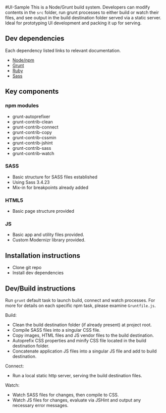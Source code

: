 #UI-Sample
This is a Node/Grunt build system. Developers can modify contents in the `src` folder, run grunt processes to either build or watch their files, and see output in the build destination folder served via a static server. Ideal for prototyping UI development and packing it up for serving. 

## Dev dependencies
Each dependency listed links to relevant documentation.
- [Node/npm](https://docs.npmjs.com/getting-started/installing-node)
- [Grunt](http://gruntjs.com/getting-started)
- [Ruby](https://www.ruby-lang.org/en/documentation/installation/)
- [Sass](http://sass-lang.com/install)

## Key components
### npm modules
- grunt-autoprefixer
- grunt-contrib-clean
- grunt-contrib-connect
- grunt-contrib-copy
- grunt-contrib-cssmin
- grunt-contrib-jshint
- grunt-contrib-sass
- grunt-contrib-watch

### SASS
- Basic structure for SASS files established
- Using Sass 3.4.23
- Mix-in for breakpoints already added

### HTML5
- Basic page structure provided

### JS
- Basic app and utility files provided.
- Custom Modernizr library provided.

## Installation instructions
- Clone git repo
- Install dev dependencies

## Dev/Build instructions
Run `grunt` default task to launch build, connect and watch processes. For more for details on each specific npm task, please examine `Gruntfile.js`.

Build:
- Clean the build destination folder (if already present) at project root.
- Compile SASS files into a singular CSS file.
- Copy images, HTML files and JS vendor files to the build destination.
- Autoprefix CSS properties and minify CSS file located in the build destination folder.
- Concatenate application JS files into a singular JS file and add to build destination.

Connect:
- Run a local static http server, serving the build destination files.

Watch:
- Watch SASS files for changes, then compile to CSS.
- Watch JS files for changes, evaluate via JSHint and output any necessary error messages.